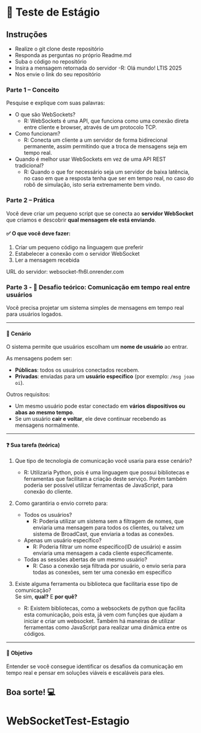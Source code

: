 # 🧠 Teste de Estágio 

## Instruções
- Realize o git clone deste repositório
- Responda as perguntas no próprio Readme.md
- Suba o código no repositório
- Insira a mensagem retornada do servidor
   -R: Olá mundo! LTIS 2025
- Nos envie o link do seu repositório

### Parte 1 – Conceito

Pesquise e explique com suas palavras:

- O que são WebSockets?
  - R: WebSockets é uma API, que funciona como uma conexão direta entre cliente e browser, através de um protocolo TCP.
- Como funcionam?
  - R: Conecta um cliente a um servidor de forma bidirecional permanente, assim permitindo que a troca de mensagens seja em tempo real.
- Quando é melhor usar WebSockets em vez de uma API REST tradicional?
  - R: Quando o que for necessário seja um servidor de baixa latência, no caso em que a resposta tenha que ser em tempo real, no caso do robô de simulação, isto seria extremamente bem vindo.

### Parte 2 – Prática

Você deve criar um pequeno script que se conecta ao **servidor WebSocket** que criamos e descobrir **qual mensagem ele está enviando**.

#### ✅ O que você deve fazer:
1. Criar um pequeno código na linguagem que preferir
2. Estabelecer a conexão com o servidor WebSocket
3. Ler a mensagem recebida
  
URL do servidor: websocket-fh6l.onrender.com

### Parte 3 - 🔎 Desafio teórico: Comunicação em tempo real entre usuários
Você precisa projetar um sistema simples de mensagens em tempo real para usuários logados.

---

#### 🧩 Cenário

O sistema permite que usuários escolham um **nome de usuário** ao entrar.

As mensagens podem ser:

- **Públicas**: todos os usuários conectados recebem.
- **Privadas**: enviadas para um **usuário específico** (por exemplo: `/msg joao oi`).

Outros requisitos:

- Um mesmo usuário pode estar conectado em **vários dispositivos ou abas ao mesmo tempo**.
- Se um usuário **cair e voltar**, ele deve continuar recebendo as mensagens normalmente.

---

#### ❓ Sua tarefa (teórica)

1. Que tipo de tecnologia de comunicação você usaria para esse cenário?
   - R: Utilizaria Python, pois é uma linguagem que possui bibliotecas e ferramentas que facilitam a criação deste serviço. Porém também poderia ser possível utilizar ferramentas de JavaScript, para conexão do cliente.
2. Como garantiria o envio correto para:
   - Todos os usuários?
      - R: Poderia utilizar um sistema sem a filtragem de nomes, que enviaria uma mensagem para todos os clientes, ou talvez um sistema de BroadCast, que enviaria a todas as conexões.
   - Apenas um usuário específico?
      - R: Poderia filtrar um nome específico(ID de usuário) e assim enviaria uma mensagem a cada cliente especificamente.
   - Todas as sessões abertas de um mesmo usuário?
      - R: Caso a conexão seja filtrada por usuário, o envio seria para todas as conexões, sem ter uma conexão em específico

3. Existe alguma ferramenta ou biblioteca que facilitaria esse tipo de comunicação?  
   Se sim, **qual?** E **por quê?**
      - R: Existem bibliotecas, como a websockets de python que facilita esta comunicação, pois esta, já vem com funções que ajudam a iniciar e criar um websocket. Também há maneiras de utilizar ferramentas como JavaScript para realizar uma dinâmica entre os códigos.
---

#### 🎯 Objetivo

Entender se você consegue identificar os desafios da comunicação em tempo real e pensar em soluções viáveis e escaláveis para eles.


## Boa sorte! 💻
# WebSocketTest-Estagio
